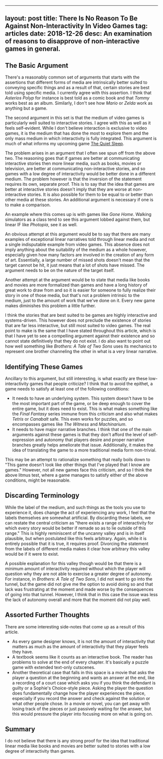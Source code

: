 
---
layout: post
title: There Is No Reason To Be Against Non-Interactivity In Video Games
tag: articles
date: 2018-12-26
desc: An examination of reasons to disapprove of non-interactive games in general.
---

## The Basic Argument

There's a reasonably common set of arguments that starts with the assertions that different forms of media are intrinsically better suited to conveying specific things and as a result of that, certain stories are best told using specific media. I currently agree with this assertion. I think that *Asterios Polyp* for instance is best told as a comic book and that *Tommy* works best as an album. Similarly, I don't see how *Mario* or *Zelda* work as anything but a game.


The second argument in this set is that the medium of video games is particularly well suited to interactive stories. I agree with this as well as it feels self-evident. While I don't believe interaction is exclusive to video games, it is the medium that has done the most to explore them and the only mass medium in which interactivity is fully integrated. This argument is much of what informs my upcoming game [The Quiet Sleep](http://store.steampowered.com/app/724510/The_Quiet_Sleep/).


The problem arises in an argument that I often see spun off from the above two. The reasoning goes that if games are better at communicating interactive stories then more linear media, such as books, movies or television, are better at communicating non-interactive stories, and so games with a low degree of interactivity would be better done in a different medium. The problem however is that the inversion of the statement requires its own, separate proof. This is to say that the idea that games are better at interactive stories doesn't imply that they are worse at non-interactive stories. It is also possible for them to be equal to or better than other media at these stories. An additional argument is necessary if one is to make a comparison.


An example where this comes up is with games like *Gone Home*. Walking simulators as a class tend to see this argument lobbed against them, but linear IF like *Photopia*, see it as well.


An obvious attempt at this argument would be to say that there are many examples of exceptional linear narratives told through linear media and not a single indisputable example from video games. This absence does not imply anything about the suitability of the medium as a whole however, especially given how many factors are involved in the creation of any form of art. Essentially, a large number of missed shots doesn't mean that the target cannot be hit, it just means that a lot of shots have missed. The argument needs to be on the nature of the target itself.


Another attempt at the argument would be to state that media like books and movies are more formalized than games and have a long history of great work to draw from and so it is easier for someone to fully realize their story in one of those media, but that's not a problem intrinsic to the medium, just to the amount of work that we've done on it. Every new game makes diminishes this problem a little further.


I think the stories that are best suited to be games are highly interactive and systems-driven. This however does not preclude the existence of stories that are far less interactive, but still most suited to video games. The real point to make is the same that I have stated throughout this article, which is that I have yet to see a compelling argument against their existence and so cannot state definitively that they do not exist. I do also want to point out how well something like *Brothers: A Tale of Two Sons* uses its mechanics to represent one brother channeling the other in what is a very linear narrative.

## Identifying These Games

Ancillary to this argument, but still interesting, is what exactly are these low-interactivity games that people criticize? I think that to avoid the epithet, a game needs to satisfy at least one of the following conditions:
- It needs to have an underlying system. This system doesn't have to be the most important part of the game, or be deep enough to cover the entire game, but it does need to exist. This is what makes something like the *Final Fantasy* series immune from this criticism and also what makes *Tetris* or *Canabalt* safe. This even works for puzzles, and so encompasses games like *The Witness* and *Machinarium*.
- It needs to have major narrative branches. I think that one of the main arguments against these games is that they don't afford the level of self-expression and autonomy that players desire and proper narrative branches greatly helps ameliorate that issue. Additionally, it makes the idea of translating the game to a more traditional media form non-trivial.



This may be an attempt to rationalize something that really boils down to "This game doesn't look like other things that I've played that I know are games." However, not all new games face this criticism, and so I think the above litmus test, where a game manages to satisfy either of the above conditions, might be reasonable.

## Discarding Terminology

While the label of the medium, and such things as the tools you use to experience it, does change the act of experiencing any work, I feel that the labels themselves are somewhat artificial. By discarding these labels, we can restate the central criticism as "there exists a range of interactivity for which every story would be better if remade so as to lie outside of this range." This is highly reminiscent of the uncanny valley and is in itself plausible, but when postulated like this feels arbitrary. Again, while it is entirely possible that it is true, it requires proof. Divorcing the statement from the labels of different media makes it clear how arbitrary this valley would be if it were to exist.


A possible explanation for this valley though would be that there is a minimum amount of interactivity required without which the player will question why they are not able to exercise a greater degree of autonomy. For instance, in *Brothers: A Tale of Two Sons*, I did not want to go into the tunnel, but the game did not give me the option to avoid doing so and that lack was frustrating at the moment and made worse by the consequences of going into that tunnel. However, I think that in this case the issue was less the lack of autonomy overall and more that the moment did not play well.

## Assorted Further Thoughts

There are some interesting side-notes that come up as a result of this article.
- As every game designer knows, it is not the amount of interactivity that matters as much as the amount of interactivity that they player feels they have.
- A textbook seems like it counts as an interactive book. The reader has problems to solve at the end of every chapter. It's basically a puzzle game with extended text-only cutscenes.
- Another theoretical case that falls in this space is a movie that asks the player a question at the beginning and wants an answer at the end, like a recording of a court case which asks you if you think the defendant is guilty or a Sophie's Choice-style piece. Asking the player the question does fundamentally change how the player experiences the piece, especially if you record the answer and check against the solution or what other people chose. In a movie or novel, you can get away with losing track of the pieces or just passively waiting for the answer, but this would pressure the player into focusing more on what is going on.


## Summary

I do not believe that there is any strong proof for the idea that traditional linear media like books and movies are better suited to stories with a low degree of interactivity than games.

